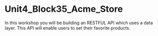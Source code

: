 # Unit4_Block35_Acme_Store

In this workshop you will be building an RESTFUL API which uses a data layer. This API will enable users to set their favorite products.

